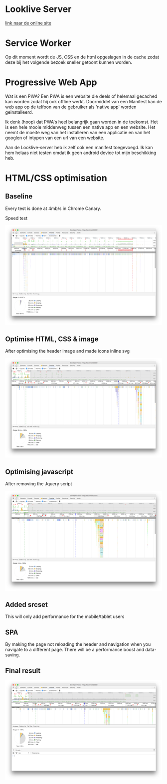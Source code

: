 # Looklive Server

[link naar de online site](https://looklive.leandervanbaekel.nl)

# Service Worker

Op dit moment wordt de JS, CSS en de html opgeslagen in de cache zodat deze bij het volgende bezoek sneller getoont kunnen worden.


# Progressive Web App

Wat is een PWA? Een PWA is een website die deels of helemaal gecached kan worden zodat hij ook offline werkt. Doormiddel van een Manifest kan de web app op de telfoon van de gebruiker als 'native app' worden geinstalleerd. 

Ik denk (hoop) dat PWA's heel belangrijk gaan worden in de toekomst. Het is een hele mooie middenweg tussen een native app en een website. Het neemt de moeite weg van het installeren van een applicatie en van het googlen of intypen van een url van een website. 

Aan de Looklive-server heb ik zelf ook een manifest toegevoegd. Ik kan hem helaas niet testen omdat ik geen android device tot mijn beschikking heb.

# HTML/CSS optimisation

## Baseline

Every test is done at 4mb/s in Chrome Canary.

Speed test

![Feed baseline](/screenshots/1base.png)



## Optimise HTML, CSS & image

After optimising the header image and made icons inline svg

![After optimising CSS HTML and imag](/screenshots/2html:css:img.png)



## Optimising javascript

After removing the Jquery script

![Jquery removed](/screenshots/3jquery.png)



## Added srcset

This will only add performance for the mobile/tablet users



## SPA

By making the page not reloading the header and navigation when you navigate to a different page. There will be a performance boost and data-saving.


## Final result

![Final result](/screenshots/final.png)




